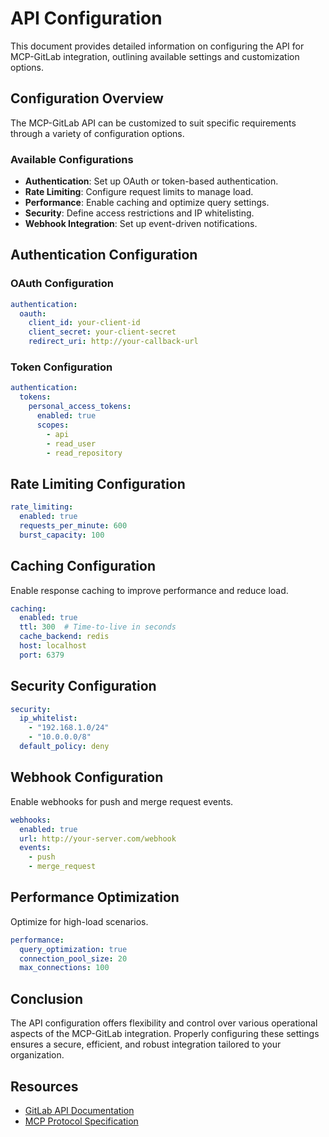# API Configuration

This document provides detailed information on configuring the API for MCP-GitLab integration, outlining available settings and customization options.

## Configuration Overview

The MCP-GitLab API can be customized to suit specific requirements through a variety of configuration options.

### Available Configurations

- **Authentication**: Set up OAuth or token-based authentication.
- **Rate Limiting**: Configure request limits to manage load.
- **Performance**: Enable caching and optimize query settings.
- **Security**: Define access restrictions and IP whitelisting.
- **Webhook Integration**: Set up event-driven notifications.

## Authentication Configuration

### OAuth Configuration

```yaml
authentication:
  oauth:
    client_id: your-client-id
    client_secret: your-client-secret
    redirect_uri: http://your-callback-url
```

### Token Configuration

```yaml
authentication:
  tokens:
    personal_access_tokens:
      enabled: true
      scopes:
        - api
        - read_user
        - read_repository
```

## Rate Limiting Configuration

```yaml
rate_limiting:
  enabled: true
  requests_per_minute: 600
  burst_capacity: 100
```

## Caching Configuration

Enable response caching to improve performance and reduce load.

```yaml
caching:
  enabled: true
  ttl: 300  # Time-to-live in seconds
  cache_backend: redis
  host: localhost
  port: 6379
```

## Security Configuration

```yaml
security:
  ip_whitelist:
    - "192.168.1.0/24"
    - "10.0.0.0/8"
  default_policy: deny
```

## Webhook Configuration

Enable webhooks for push and merge request events.

```yaml
webhooks:
  enabled: true
  url: http://your-server.com/webhook
  events:
    - push
    - merge_request
```

## Performance Optimization

Optimize for high-load scenarios.

```yaml
performance:
  query_optimization: true
  connection_pool_size: 20
  max_connections: 100
```

## Conclusion

The API configuration offers flexibility and control over various operational aspects of the MCP-GitLab integration. Properly configuring these settings ensures a secure, efficient, and robust integration tailored to your organization.

## Resources

- [GitLab API Documentation](https://docs.gitlab.com/ee/api/)
- [MCP Protocol Specification](../api/mcp-protocol.md)

